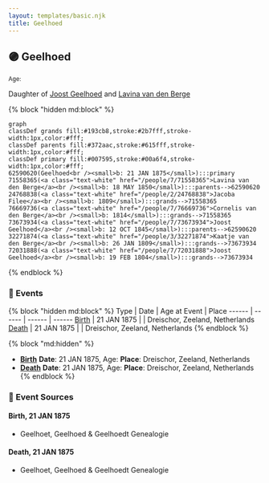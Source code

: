 ```yaml
---
layout: templates/basic.njk
title: Geelhoed
---
```

## 🟣 Geelhoed
<small>Age: </small>

Daughter of [Joost Geelhoed](/people/7/73673934) and [Lavina van den Berge](/people/7/71558365)

{% block "hidden md:block" %}
```mermaid
graph
classDef grands fill:#193cb8,stroke:#2b7fff,stroke-width:1px,color:#fff;
classDef parents fill:#372aac,stroke:#615fff,stroke-width:1px,color:#fff;
classDef primary fill:#007595,stroke:#00a6f4,stroke-width:1px,color:#fff;
62590620(Geelhoed<br /><small>b: 21 JAN 1875</small>):::primary
71558365(<a class="text-white" href="/people/7/71558365">Lavina van den Berge</a><br /><small>b: 18 MAY 1850</small>):::parents-->62590620
24768838(<a class="text-white" href="/people/2/24768838">Jacoba Filee</a><br /><small>b: 1809</small>):::grands-->71558365
76669736(<a class="text-white" href="/people/7/76669736">Cornelis van den Berge</a><br /><small>b: 1814</small>):::grands-->71558365
73673934(<a class="text-white" href="/people/7/73673934">Joost Geelhoed</a><br /><small>b: 12 OCT 1845</small>):::parents-->62590620
32271874(<a class="text-white" href="/people/3/32271874">Kaatje van den Berge</a><br /><small>b: 26 JAN 1809</small>):::grands-->73673934
72031888(<a class="text-white" href="/people/7/72031888">Joost Geelhoed</a><br /><small>b: 19 FEB 1804</small>):::grands-->73673934
```
{% endblock %}

### 📆 Events

{% block "hidden md:block" %}
Type | Date | Age at Event | Place
------ | ------ | ------ | ------
[Birth](#event-event-2) | 21 JAN 1875 |  | Dreischor, Zeeland, Netherlands
[Death](#event-event-3) | 21 JAN 1875 |  | Dreischor, Zeeland, Netherlands
{% endblock %}

{% block "md:hidden" %}
- **[Birth](#event-event-2)**
**Date**: 21 JAN 1875, Age:
**Place**: Dreischor, Zeeland, Netherlands
- **[Death](#event-event-3)**
**Date**: 21 JAN 1875, Age:
**Place**: Dreischor, Zeeland, Netherlands
{% endblock %}

### 📰 Event Sources

#### <a id="event-event-2"></a> Birth, 21 JAN 1875
* Geelhoet, Geelhoed & Geelhoedt Genealogie

#### <a id="event-event-3"></a> Death, 21 JAN 1875
* Geelhoet, Geelhoed & Geelhoedt Genealogie